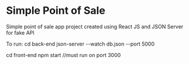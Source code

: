 # Simple Point of Sale
Simple point of sale app project created using React JS and JSON Server for fake API

To run:
cd back-end
json-server --watch db.json --port 5000

cd front-end
npm start //must run on port 3000
